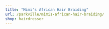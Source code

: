 ```yaml
---
title: "Mimi's African Hair Braiding"
url: /parkville/mimis-african-hair-braiding/
shop: hairdresser
---
```

